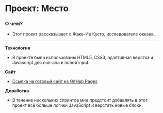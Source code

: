 # Проект: Место

### О чем? 

* Этот проект рассказывает о Жаке-Ив Кусто, исследователе океана. 

____

**Технология**

* В проекте были использованы HTML5, CSS3, адаптивная верстка и Javascript для поп-апа и полей input. 

**Сайт**

* [Ссылка на готовый сайт на GitHub Pages](...)

**Доработка**

* В течение нескольких спринтов мне предстоит добавлять в этот проект всё больше логики JavaScript и верстать новые блоки. 
